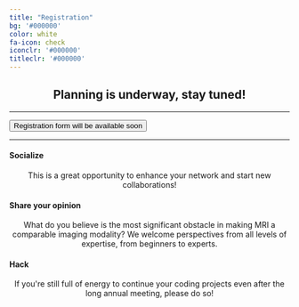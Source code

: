 ```yaml
---
title: "Registration"
bg: '#000000'
color: white
fa-icon: check
iconclr: '#000000'
titleclr: '#000000'
---
```




<center><h2>Planning is underway, stay tuned!</h2></center>


***

<button class="accordion" onclick="collapsable()">Registration form will be available soon</button>
<div class="panel">
 
</div>

***

<div class="row features">
  <div class="col s12 m4 feature">
    <center><i class="fa fa-comments-o fa-4x fa-align-center">
    </i></center>
    <h4> Socialize </h4>
    <p style="text-align:center"> This is a great opportunity to enhance your network and start new collaborations! </p>
  </div>
  <div class="col s12 m4 feature">
    <center><i class="fa fa-laptop fa-4x fa-align-center">
    </i></center>
    <h4> Share your opinion </h4>
    <p style="text-align:center"> What do you believe is the most significant obstacle in making MRI a comparable imaging modality? We welcome perspectives from all levels of expertise, from beginners to experts.</p>
  </div>
  <div class="col s12 m4 feature">
    <center><i class="fa fa-terminal fa-4x fa-align-center">
    </i></center>
    <h4> Hack </h4>
    <p style="text-align:center"> If you're still full of energy to continue your coding projects even after the long annual meeting, please do so! </p>
  </div>
</div>